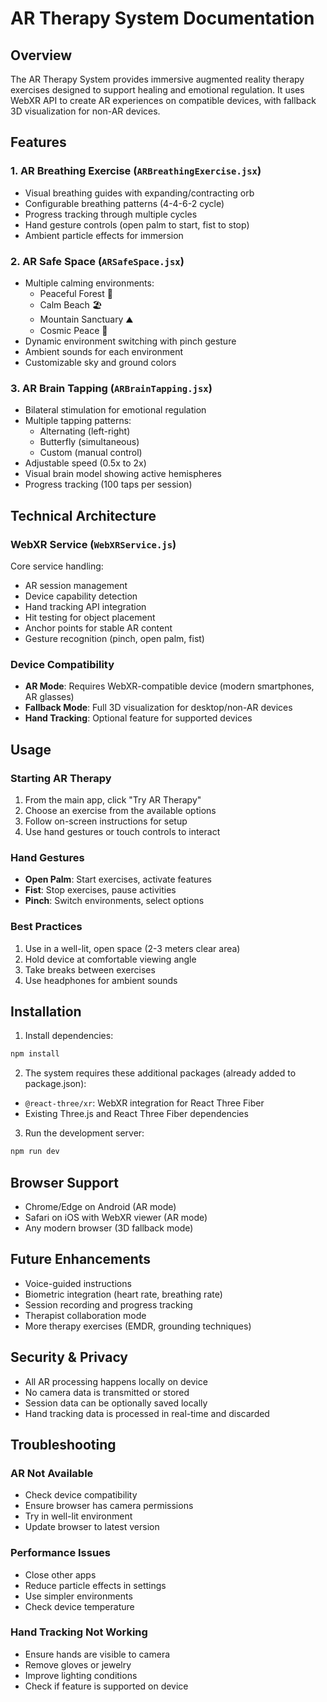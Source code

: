 # AR Therapy System Documentation

## Overview
The AR Therapy System provides immersive augmented reality therapy exercises designed to support healing and emotional regulation. It uses WebXR API to create AR experiences on compatible devices, with fallback 3D visualization for non-AR devices.

## Features

### 1. **AR Breathing Exercise** (`ARBreathingExercise.jsx`)
- Visual breathing guides with expanding/contracting orb
- Configurable breathing patterns (4-4-6-2 cycle)
- Progress tracking through multiple cycles
- Hand gesture controls (open palm to start, fist to stop)
- Ambient particle effects for immersion

### 2. **AR Safe Space** (`ARSafeSpace.jsx`)
- Multiple calming environments:
  - Peaceful Forest 🌲
  - Calm Beach 🏖️
  - Mountain Sanctuary ⛰️
  - Cosmic Peace 🌌
- Dynamic environment switching with pinch gesture
- Ambient sounds for each environment
- Customizable sky and ground colors

### 3. **AR Brain Tapping** (`ARBrainTapping.jsx`)
- Bilateral stimulation for emotional regulation
- Multiple tapping patterns:
  - Alternating (left-right)
  - Butterfly (simultaneous)
  - Custom (manual control)
- Adjustable speed (0.5x to 2x)
- Visual brain model showing active hemispheres
- Progress tracking (100 taps per session)

## Technical Architecture

### WebXR Service (`WebXRService.js`)
Core service handling:
- AR session management
- Device capability detection
- Hand tracking API integration
- Hit testing for object placement
- Anchor points for stable AR content
- Gesture recognition (pinch, open palm, fist)

### Device Compatibility
- **AR Mode**: Requires WebXR-compatible device (modern smartphones, AR glasses)
- **Fallback Mode**: Full 3D visualization for desktop/non-AR devices
- **Hand Tracking**: Optional feature for supported devices

## Usage

### Starting AR Therapy
1. From the main app, click "Try AR Therapy"
2. Choose an exercise from the available options
3. Follow on-screen instructions for setup
4. Use hand gestures or touch controls to interact

### Hand Gestures
- **Open Palm**: Start exercises, activate features
- **Fist**: Stop exercises, pause activities
- **Pinch**: Switch environments, select options

### Best Practices
1. Use in a well-lit, open space (2-3 meters clear area)
2. Hold device at comfortable viewing angle
3. Take breaks between exercises
4. Use headphones for ambient sounds

## Installation

1. Install dependencies:
```bash
npm install
```

2. The system requires these additional packages (already added to package.json):
- `@react-three/xr`: WebXR integration for React Three Fiber
- Existing Three.js and React Three Fiber dependencies

3. Run the development server:
```bash
npm run dev
```

## Browser Support
- Chrome/Edge on Android (AR mode)
- Safari on iOS with WebXR viewer (AR mode)
- Any modern browser (3D fallback mode)

## Future Enhancements
- Voice-guided instructions
- Biometric integration (heart rate, breathing rate)
- Session recording and progress tracking
- Therapist collaboration mode
- More therapy exercises (EMDR, grounding techniques)

## Security & Privacy
- All AR processing happens locally on device
- No camera data is transmitted or stored
- Session data can be optionally saved locally
- Hand tracking data is processed in real-time and discarded

## Troubleshooting

### AR Not Available
- Check device compatibility
- Ensure browser has camera permissions
- Try in well-lit environment
- Update browser to latest version

### Performance Issues
- Close other apps
- Reduce particle effects in settings
- Use simpler environments
- Check device temperature

### Hand Tracking Not Working
- Ensure hands are visible to camera
- Remove gloves or jewelry
- Improve lighting conditions
- Check if feature is supported on device